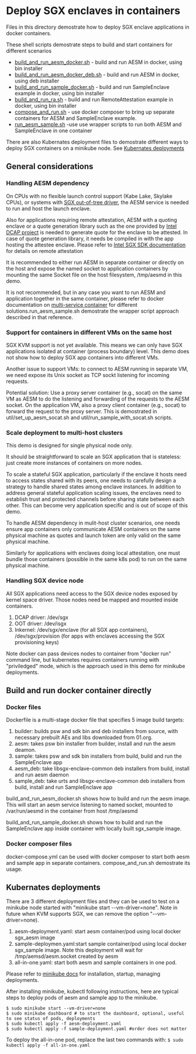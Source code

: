 # Deploy SGX enclaves in containers

Files in this directory demostrate how to deploy SGX enclave applications in docker containers.

These shell scripts demostrate steps to build and start containers for different scenarios
- [build_and_run_aesm_docker.sh](../docker/build_and_run_aesm_docker.sh) - build and run AESM in docker, using bin installer
-  [build_and_run_aesm_docker_deb.sh](../docker/build_and_run_aesm_docker_deb.sh) - build and run AESM in docker, using deb installer
-  [build_and_run_sample_docker.sh](../docker/build_and_run_sample_docker.sh) - build and run SampleEnclave example in docker, using bin installer
- [build_and_run_ra.sh](../docker/build_and_run_ra.sh) - build and run RemoteAttestation example in docker, using bin installer
- [compose_and_run.sh](../docker/compose_and_run.sh) - use docker composer to bring up separate containers for AESM and SampleEnclave example.
- [run_aesm_sample.sh](../docker/run_aesm_sample.sh) -use use wrapper scripts to run both AESM and SampleEnclave in one container

There are also Kubernates deployment files to demostrate different ways to deploy SGX containers on a minikube node. See [Kubernates deployments](#kubernates-deployments)

## General considerations

### Handling AESM dependency

On CPUs with no flexible launch control support (Kabe Lake, Skylake CPUs), or systems with [SGX out-of-tree driver](https://github.com/intel/linux-sgx-driver), the AESM service is needed to run and host the launch enclave.

Also for applications requiring remote attestation, AESM with a quoting enclave or a quote generation library such as the one provided by [Intel DCAP project](https://github.com/intel/SGXDataCenterAttestationPrimitives/tree/master/QuoteGeneration) is needed to generate quote for the enclave to be attested. In case of quote generation library, it needs be compiled in with the app hosting the attestee enclave. Please refer to [Intel SGX SDK documentation](https://software.intel.com/sgx) for details on remote attestation

It is recommended to either run AESM in separate container or directly on the host and expose the named socket to application containers by mounting the same Socket file on the host filesystem, /tmp/aesmd in this demo.

It is not recommended, but in any case you want to run AESM and application together in the same container, please refer to docker documentation on [multi-service container](https://docs.docker.com/config/containers/multi-service_container/) for different solutions.run_aesm_sample.sh demostrate the wrapper script approach described in that reference. 

### Support for containers in different VMs on the same host

SGX KVM support is not yet available. This means we can only have SGX applications isolated at container (process boundary) level.
This demo does not show how to deploy SGX app containers into different VMs.  

Another issue to support VMs: to connect to AESM running in separate VM, we need expose its Unix socket as TCP sockt listening for incoming requests.

Potential solution: Use a proxy server container (e.g., socat) on the same VM as AESM to do the listening and forwarding of the requests to the AESM socket. On the application VM, also a proxy client container (e.g., socat) to forward the request to the proxy server. This is demostrated in util/set_up_aesm_socat.sh and util/run_sample_with_socat.sh scripts.

### Scale deployment to multi-host clusters

This demo is designed for single physical node only.

It should be straightforward to scale an SGX application that is stateless: just create more instances of containers on more nodes.

To scale a stateful SGX application, particularly if the enclave it hosts need to access states shared  with its peers, one needs to carefully design a strategy to handle shared states among enclave instances. In addition to address general stateful application scaling issues, the enclaves need to establish trust and protected channels before sharing state between each other. This can become very application specific and is out of scope of this demo.

To handle AESM dependency in mulit-host cluster scenarios, one needs ensure app containers only communicate AESM containers on the same physical machine as quotes and launch token are only valid on the same physical machine. 

Similarly for applications with enclaves doing local attestation, one must bundle those containers (possible in the same k8s pod) to run on the same physical machine.


### Handling SGX device node

All SGX applications need access to the SGX device nodes exposed by kernel space driver. Those nodes need be mapped and mounted inside containers.

1. DCAP driver: /dev/sgx
2. OOT driver: /dev/isgx
3. Inkernel: /dev/sgx/enclave (for all SGX app containers), /dev/sgx/provision (for apps with enclaves accessing the SGX provisioning keys)

Note docker can pass devices nodes to container from "docker run" command line, but kubernetes requires containers running with "priviledged" mode, which is the approach used in this demo for minikube deployments.

## Build and run docker container directly

### Docker files

Dockerfile is a multi-stage docker file that specifies 5 image build targets:
1. builder: builds psw and sdk bin and deb installers from source, with necessary prebuilt AEs and libs downloaded from 01.org.
2. aesm: takes psw bin installer from builder, install and run the aesm deamon.
3. sample: takes psw and sdk bin installers from build, build and run the SampleEnclave app
4. aesm_deb: take libsgx-enclave-common deb installers from build, install and run aesm daemon
5. sample_deb: take urts and libsgx-enclave-common deb installers from build, install and run SampleEnclave app

build_and_run_aesm_docker.sh shows how to build and run the aesm image. This will start an aesm service listening to named socket, mounted to /var/run/aesmd in the container from host /tmp/aesmd

build_and_run_sample_docker.sh shows how to build and run the SampleEnclave app inside container with locally built sgx_sample image.

### Docker composer files

docker-compose.yml can be used with docker composer to start both aesm and sample app in separate containers.
compose_and_run.sh demostrate its usage.

## Kubernates deployments

There are 3 different deployment files and they can be used to test on a minikube node started with "minikube start --vm-driver=none". Note in future when KVM supports SGX, we can remove the option "--vm-driver=none).

1. aesm-deployment.yaml: start aesm container/pod using local docker sgx_aesm image
2. sample-deploymen.yaml:start sample container/pod using local docker sgx_sample image. Note this deployment will wait for /tmp/aemsd/aesm.socket created by aesm
3. all-in-one.yaml: start both aesm and sample containers in one pod. 

Please refer to [minikube docs](https://kubernetes.io/docs/tasks/tools/install-minikube/) for installation, startup, managing deployments.

After installing minikube, kubectl following instructions, here are typical steps to deploy pods of aesm and sample app to the minikube.
```
$ sudo minikube start --vm-driver=none
$ sudo minikube dashboard # to start the dashboard, optional, useful to see status of pods, deployments
$ sudo kubectl apply -f aesm-deployment.yaml
$ sudo kubectl apply -f sample-deployment.yaml #order does not matter
```
To deploy the all-in-one pod, replace the last two commands with:
```$ sudo kubectl apply -f all-in-one.yaml```

